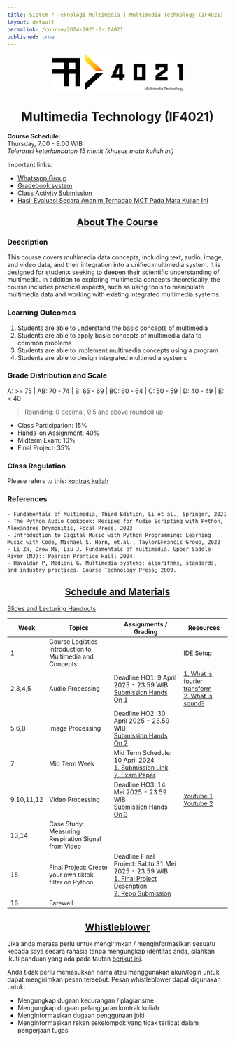 ```yaml
---
title: Sistem / Teknologi Multimedia | Multimedia Technology (IF4021)
layout: default
permalink: /course/2024-2025-2-if4021
published: true
---
```


<p align="center">
  <img src="/assets/images/IF4021_logo.png" width="300" alt="Multimedia Technology Course">
</p>
<h1 align="center">Multimedia Technology (IF4021)</h1>

**Course Schedule:**<br>
Thursday, 7.00 - 9.00 WIB<br>
_Toleransi keterlambatan 15 menit (khusus mata kuliah ini)_

Important links:
- [Whatsapp Group](https://chat.whatsapp.com/HIy6KcSG8gFKVTM4pOkNVx)
- [Gradebook system](https://gradebook.mctm.web.id)
- [Class Activity Submission](https://docs.google.com/forms/d/e/1FAIpQLSdHSagii0vdwvWOQbaQoxY5N6pHa2BEWd6eybHLKlkpl62jmg/viewform?usp=dialog)
- [Hasil Evaluasi Secara Anonim Terhadap MCT Pada Mata Kuliah Ini](https://docs.google.com/spreadsheets/d/1qAEvlcaKcS7Lk8IeINt2FWbXKs4gMkl-xC9e4ISeXCY/edit?usp=sharing)

<h2 align="center"><u>About The Course</u></h2>

### Description
This course covers multimedia data concepts, including text, audio, image, and video data, and their integration into a unified multimedia system. It is designed for students seeking to deepen their scientific understanding of multimedia. In addition to exploring multimedia concepts theoretically, the course includes practical aspects, such as using tools to manipulate multimedia data and working with existing integrated multimedia systems.

### Learning Outcomes
1. Students are able to understand the basic concepts of multimedia
2. Students are able to apply basic concepts of multimedia data to common problems
3. Students are able to implement multimedia concepts using a program
4. Students are able to design integrated multimedia systems

### Grade Distribution and Scale
A: >= 75 | AB: 70 - 74 | B: 65 - 69 | BC: 60 - 64 | C: 50 - 59 | D: 40 - 49 | E: < 40
> Rounding: 0 decimal, 0.5 and above rounded up<br>
- Class Participation: 15%
- Hands-on Assignment: 40%
- Midterm Exam: 10%
- Final Project: 35%

### Class Regulation
Please refers to this: [kontrak kuliah](/course/rules)

### References
```
- Fundamentals of Multimedia, Third Edition, Li et al., Springer, 2021
- The Python Audio Cookbook: Recipes for Audio Scripting with Python, Alexandros Drymonitis, Focal Press, 2023
- Introduction to Digital Music with Python Programming: Learning Music with Code, Michael S. Horn, et.al., Taylor&Francis Group, 2022
- Li ZN, Drew MS, Liu J. Fundamentals of multimedia. Upper Saddle River (NJ):: Pearson Prentice Hall; 2004.
- Havaldar P, Medioni G. Multimedia systems: algorithms, standards, and industry practices. Course Technology Press; 2009.
```

<h2 align="center"><u>Schedule and Materials</u></h2>

[Slides and Lecturing Handouts](https://drive.google.com/drive/folders/1pqpROgiGVIq_gtjwKV0xvfh2vrWT2q9k?usp=sharing)

| Week       | Topics                                                      | Assignments / Grading                                                                                                                                                                                                 | Resources                                                                                                                                            |
| ---------- | ----------------------------------------------------------- | --------------------------------------------------------------------------------------------------------------------------------------------------------------------------------------------------------------------- | ---------------------------------------------------------------------------------------------------------------------------------------------------- |
| 1          | Course Logistics<br>Introduction to Multimedia and Concepts |                                                                                                                                                                                                                       | [IDE Setup](/course/env-install)                                                                                                                     |
| 2,3,4,5    | Audio Processing                                            | Deadline HO1: 9 April 2025 - 23.59 WIB <br>[Submission Hands On 1](https://forms.gle/HgWBauR92cfLCJjX6)                                                                                                               | [1. What is fourier transform](https://youtu.be/spUNpyF58BY?si=_qEShXtuyEJSJTWH)<br>[2. What is sound?](https://www.youtube.com/watch?v=24yESm63tSY) |
| 5,6,8      | Image Processing                                            | Deadline HO2: 30 April 2025 - 23.59 WIB <br>[Submission Hands On 2](https://forms.gle/1sSEuELTeCE9zUgR7)                                                                                                              |                                                                                                                                                      |
| 7          | Mid Term Week                                               | Mid Term Schedule: 10 April 2024 <br> [1. Submission Link](https://forms.gle/QjkvH8n23JapUQdQ7) <br> [2. Exam Paper](https://1drv.ms/b/s!An4rGLlwxWhIjqpavoOHLxk_YEE57g?e=MomLOq)                                     |                                                                                                                                                      |
| 9,10,11,12 | Video Processing                                            | Deadline HO3: 14 Mei 2025 - 23.59 WIB <br>[Submission Hands On 3](https://forms.gle/YjscDk9fDn7Qe8YU7)                                                                                                                | [Youtube 1](https://www.youtube.com/watch?v=3dET-EoIMM8)<br>[Youtube 2](https://youtu.be/Kv1Hiv3ox8I?si=TxJPsg0J46GZ_tbL)                            |
| 13,14      | Case Study: Measuring Respiration Signal from Video         |                                                                                                                                                                                                                       |                                                                                                                                                      |
| 15         | Final Project: Create your own tiktok filter on Python      | Deadline Final Project: Sabtu 31 Mei 2025 - 23.59 WIB <br> [1. Final Project Description](https://1drv.ms/b/s!An4rGLlwxWhIjsJdRKrMnBYY67ENQw?e=CsqiFf) <br> [2. Repo Submission](https://forms.gle/Qxm6Kjn7QwxGEZF28) |                                                                                                                                                      |
| 16         | Farewell                                                    |                                                                                                                                                                                                                       |                                                                                                                                                      |

<h2 align="center"><u>Whistleblower</u></h2>

Jika anda merasa perlu untuk mengirimkan / menginformasikan sesuatu kepada saya secara rahasia tanpa mengungkap identitas anda, silahkan ikuti panduan yang ada pada tautan [berikut ini](/contact/anon).

Anda tidak perlu memasukkan nama atau menggunakan akun/login untuk dapat mengirimkan pesan tersebut. Pesan whistleblower dapat digunakan untuk:
- Mengungkap dugaan kecurangan / plagiarisme
- Mengungkap dugaan pelanggaran kontrak kuliah
- Menginformasikan dugaan penggunaan joki
- Menginformasikan rekan sekelompok yang tidak terlibat dalam pengerjaan tugas